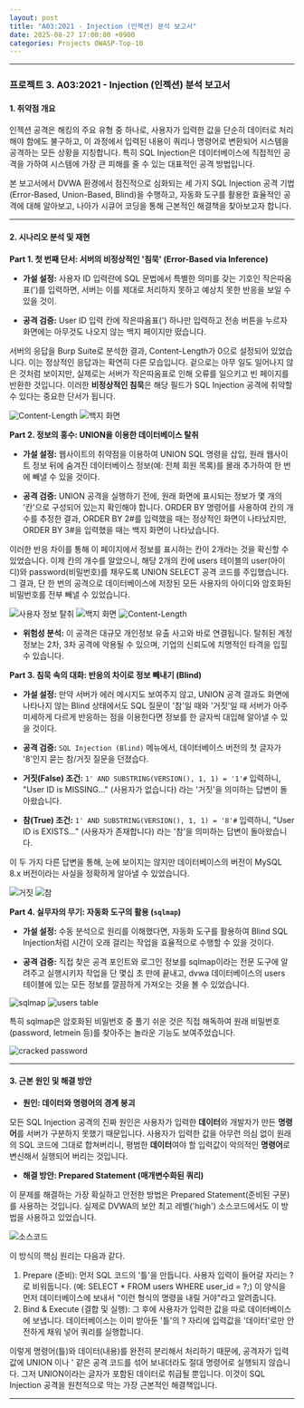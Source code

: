 ```yaml
---
layout: post
title: "A03:2021 - Injection (인젝션) 분석 보고서"
date: 2025-08-27 17:00:00 +0900
categories: Projects OWASP-Top-10
---
```

---

### **프로젝트 3. A03:2021 - Injection (인젝션) 분석 보고서**

#### **1. 취약점 개요**

인젝션 공격은 해킹의 주요 유형 중 하나로, 사용자가 입력한 값을 단순히 데이터로 처리해야 함에도 불구하고, 이 과정에서 입력된 내용이 쿼리나 명령어로 변환되어 시스템을 공격하는 모든 상황을 지칭합니다. 특히 SQL Injection은 데이터베이스에 직접적인 공격을 가하여 시스템에 가장 큰 피해를 줄 수 있는 대표적인 공격 방법입니다. 

본 보고서에서 DVWA 환경에서 점진적으로 심화되는 세 가지 SQL Injection 공격 기법(Error-Based, Union-Based, Blind)을 수행하고, 자동화 도구를 활용한 효율적인 공격에 대해 알아보고, 나아가 시큐어 코딩을 통해 근본적인 해결책을 찾아보고자 합니다.

---

#### **2. 시나리오 분석 및 재현**

**Part 1. 첫 번째 단서: 서버의 비정상적인 '침묵' (Error-Based via Inference)**

*   **가설 설정:**
사용자 ID 입력란에 SQL 문법에서 특별한 의미를 갖는 기호인 작은따옴표(')를 입력하면, 서버는 이를 제대로 처리하지 못하고 예상치 못한 반응을 보일 수 있을 것이.

*   **공격 검증:**
User ID 입력 칸에 작은따옴표(') 하나만 입력하고 전송 버튼을 누르자 화면에는 아무것도 나오지 않는 백지 페이지만 떴습니다.

서버의 응답을 Burp Suite로 분석한 결과, Content-Length가 0으로 설정되어 있었습니다. 이는 정상적인 응답과는 확연히 다른 모습입니다. 겉으로는 아무 일도 일어나지 않은 것처럼 보이지만, 실제로는 서버가 작은따옴표로 인해 오류를 일으키고 빈 페이지를 반환한 것입니다. 이러한 **비정상적인 침묵**은 해당 필드가 SQL Injection 공격에 취약할 수 있다는 중요한 단서가 됩니다.

   ![Content-Length](/assets/images/A03_P1-2.png)
   ![백지 화면](/assets/images/A03_P1-1.png)

**Part 2. 정보의 홍수: UNION을 이용한 데이터베이스 탈취**

*   **가설 설정:**
웹사이트의 취약점을 이용하여 UNION SQL 명령을 삽입, 원래 웹사이트 정보 뒤에 숨겨진 데이터베이스 정보(예: 전체 회원 목록)를 몰래 추가하여 한 번에 빼낼 수 있을 것이다.

*   **공격 검증:**
UNION 공격을 실행하기 전에, 원래 화면에 표시되는 정보가 몇 개의 '칸'으로 구성되어 있는지 확인해야 합니다. ORDER BY 명령어를 사용하여 칸의 개수를 추정한 결과, ORDER BY 2#를 입력했을 때는 정상적인 화면이 나타났지만, ORDER BY 3#을 입력했을 때는 백지 화면이 나타났습니다. 

이러한 반응 차이를 통해 이 페이지에서 정보를 표시하는 칸이 2개라는 것을 확신할 수 있었습니다. 이제 칸의 개수를 알았으니, 해당 2개의 칸에 users 테이블의 user(아이디)와 password(비밀번호)를 채우도록 UNION SELECT 공격 코드를 주입했습니다. 그 결과, 단 한 번의 공격으로 데이터베이스에 저장된 모든 사용자의 아이디와 암호화된 비밀번호를 전부 빼낼 수 있었습니다.

   ![사용자 정보 탈취](/assets/images/A03_P2-1.png)
   ![백지 화면](/assets/images/A03_P2-2.png)
   ![Content-Length](/assets/images/A03_P2-3.png)

*   **위험성 분석:**
이 공격은 대규모 개인정보 유출 사고와 바로 연결됩니다. 탈취된 계정 정보는 2차, 3차 공격에 악용될 수 있으며, 기업의 신뢰도에 치명적인 타격을 입힐 수 있습니다.

**Part 3. 침묵 속의 대화: 반응의 차이로 정보 빼내기 (Blind)**

*   **가설 설정:**
만약 서버가 에러 메시지도 보여주지 않고, UNION 공격 결과도 화면에 나타나지 않는 Blind 상태에서도 SQL 질문이 '참'일 때와 '거짓'일 때 서버가 아주 미세하게 다르게 반응하는 점을 이용한다면 정보를 한 글자씩 대입해 알아낼 수 있을 것이다.

*   **공격 검증:**
 `SQL Injection (Blind)` 메뉴에서, 데이터베이스 버전의 첫 글자가 '8'인지 묻는 참/거짓 질문을 던졌습다.
  *   **거짓(False) 조건:** `1' AND SUBSTRING(VERSION(), 1, 1) = '1'#` 입력하니, "User ID is MISSING..." (사용자가 없습니다) 라는 '거짓'을 의미하는 답변이 돌아왔습니다.
 *   **참(True) 조건:** `1' AND SUBSTRING(VERSION(), 1, 1) = '8'#` 입력하니, "User ID is EXISTS..." (사용자가 존재합니다) 라는 '참'을 의미하는 답변이 돌아왔습니다.

이 두 가지 다른 답변을 통해, 눈에 보이지는 않지만 데이터베이스의 버전이 MySQL 8.x 버전이라는 사실을 정확하게 알아낼 수 있었습니다.

   ![거짓](/assets/images/A03_P3-1.png)
   ![참](/assets/images/A03_P3-2.png)

**Part 4. 실무자의 무기: 자동화 도구의 활용 (`sqlmap`)**

*   **가설 설정:**
 수동 분석으로 원리를 이해했다면, 자동화 도구를 활용하여 Blind SQL Injection처럼 시간이 오래 걸리는 작업을 효율적으로 수행할 수 있을 것이다.

*   **공격 검증:**
직접 찾은 공격 포인트와 로그인 정보를 sqlmap이라는 전문 도구에 알려주고 실행시키자 작업을 단 몇십 초 만에 끝내고, dvwa 데이터베이스의 users 테이블에 있는 모든 정보를 깔끔하게 가져오는 것을 볼 수 있었습니다.
    
   ![sqlmap](/assets/images/A03_P4-1.png)
   ![users table](/assets/images/A03_P4-3.png)

특히 sqlmap은 암호화된 비밀번호 중 풀기 쉬운 것은 직접 해독하여 원래 비밀번호(password, letmein 등)를 찾아주는 놀라운 기능도 보여주었습니다. 

   ![cracked password](/assets/images/A03_P4-2.png)

---

#### **3. 근본 원인 및 해결 방안**

*   **원인: 데이터와 명령어의 경계 붕괴**

모든 SQL Injection 공격의 진짜 원인은 사용자가 입력한 **데이터**와 개발자가 만든 **명령어**를 서버가 구분하지 못했기 때문입니다. 사용자가 입력한 값을 아무런 의심 없이 원래의 SQL 코드에 그대로 합쳐버리니, 평범한 **데이터**여야 할 입력값이 악의적인 **명령어**로 변신해서 실행되어 버리는 것입니다.

*   **해결 방안: Prepared Statement (매개변수화된 쿼리)**

이 문제를 해결하는 가장 확실하고 안전한 방법은 Prepared Statement(준비된 구문)를 사용하는 것입니다. 실제로 DVWA의 보안 최고 레벨('high') 소스코드에서도 이 방법을 사용하고 있었습니다.

   ![소스코드](/assets/images/A03_Sourcecode.png)

 이 방식의 핵심 원리는 다음과 같다.
 1.  Prepare (준비): 먼저 SQL 코드의 '틀'을 만듭니다. 사용자 입력이 들어갈 자리는 ?로 비워둡니다. (예: SELECT * FROM users WHERE user_id = ?;) 이 양식을 먼저 데이터베이스에 보내서 "이런 형식의 명령을 내릴 거야"라고 알려줍니다.
 2.  Bind & Execute (결합 및 실행): 그 후에 사용자가 입력한 값을 따로 데이터베이스에 보냅니다. 데이터베이스는 이미 받아둔 '틀'의 ? 자리에 입력값을 '데이터'로만 안전하게 채워 넣어 쿼리를 실행합니다.

이렇게 명령어(틀)와 데이터(내용)를 완전히 분리해서 처리하기 때문에, 공격자가 입력값에 UNION 이나 ' 같은 공격 코드를 섞어 보내더라도 절대 명령어로 실행되지 않습니다. 그저 UNION이라는 글자가 포함된 데이터로 취급될 뿐입니다. 이것이 SQL Injection 공격을 원천적으로 막는 가장 근본적인 해결책입니다.


<hr class="short-rule">
